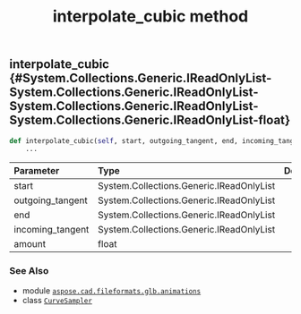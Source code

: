 ﻿---
title: interpolate_cubic method
second_title: Aspose.CAD for Python via .NET API References
description: 
type: docs
weight: 30
url: /python-net/aspose.cad.fileformats.glb.animations/curvesampler/interpolate_cubic/
is_root: false
---

## interpolate_cubic {#System.Collections.Generic.IReadOnlyList<float>-System.Collections.Generic.IReadOnlyList<float>-System.Collections.Generic.IReadOnlyList<float>-System.Collections.Generic.IReadOnlyList<float>-float}





```python
def interpolate_cubic(self, start, outgoing_tangent, end, incoming_tangent, amount):
    ...
```


| Parameter | Type | Description |
| :- | :- | :- |
| start | System.Collections.Generic.IReadOnlyList<float> |  |
| outgoing_tangent | System.Collections.Generic.IReadOnlyList<float> |  |
| end | System.Collections.Generic.IReadOnlyList<float> |  |
| incoming_tangent | System.Collections.Generic.IReadOnlyList<float> |  |
| amount | float |  |



### See Also
* module [`aspose.cad.fileformats.glb.animations`](../../)
* class [`CurveSampler`](/cad/python-net/aspose.cad.fileformats.glb.animations/curvesampler)
